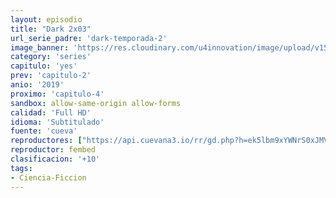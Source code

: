 ```yaml
---
layout: episodio
title: "Dark 2x03"
url_serie_padre: 'dark-temporada-2'
image_banner: 'https://res.cloudinary.com/u4innovation/image/upload/v1561171881/dark2banner-min_hmfg51.jpg'
category: 'series'
capitulo: 'yes'
prev: 'capitulo-2'
anio: '2019'
proximo: 'capitulo-4'
sandbox: allow-same-origin allow-forms
calidad: 'Full HD'
idioma: 'Subtitulado'
fuente: 'cueva'
reproductores: ["https://api.cuevana3.io/rr/gd.php?h=ek5lbm9xYWNrS0xJMVp5b21KREk0dFBLbjVkaHhkRGdrOG1jbnBpUnhhS1ZsV09HZ0t2UjBzV21mcWVIc2FpOHl0Qm5hWnpacGVUVjJhZXJpNW02NEppU3FadVkyUT09"]
reproductor: fembed
clasificacion: '+10'
tags:
- Ciencia-Ficcion
---
```












